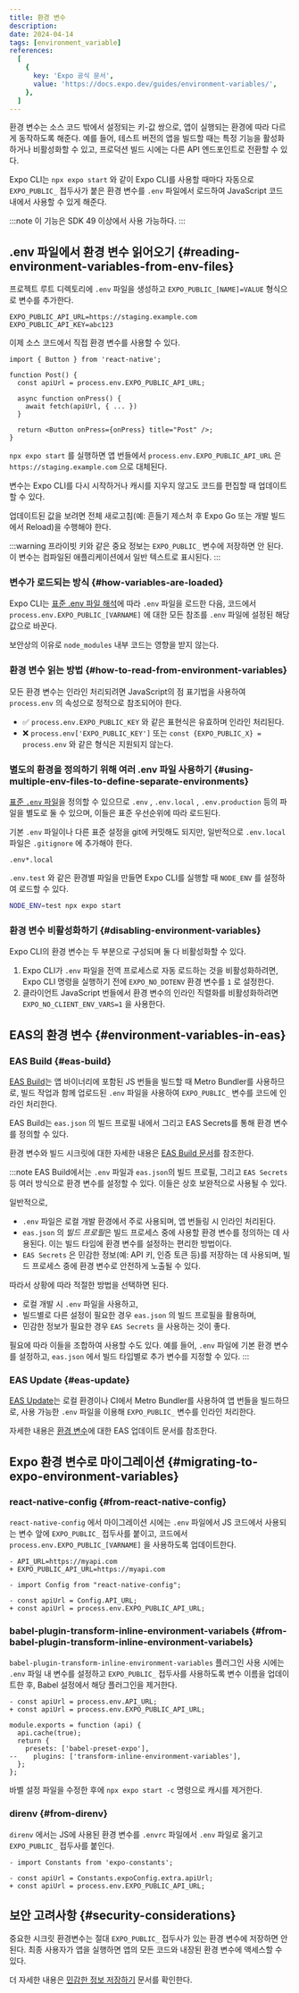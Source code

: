 ```yaml
---
title: 환경 변수
description:
date: 2024-04-14
tags: [environment_variable]
references:
  [
    {
      key: 'Expo 공식 문서',
      value: 'https://docs.expo.dev/guides/environment-variables/',
    },
  ]
---
```


환경 변수는 소스 코드 밖에서 설정되는 키-값 쌍으로, 앱이 실행되는 환경에 따라 다르게 동작하도록 해준다. 예를 들어, 테스트 버전의 앱을 빌드할 때는 특정 기능을 활성화하거나 비활성화할 수 있고, 프로덕션 빌드 시에는 다른 API 엔드포인트로 전환할 수 있다.

Expo CLI는 `npx expo start` 와 같이 Expo CLI를 사용할 때마다 자동으로 `EXPO_PUBLIC_` 접두사가 붙은 환경 변수를 `.env` 파일에서 로드하여 JavaScript 코드 내에서 사용할 수 있게 해준다.

:::note
이 기능은 SDK 49 이상에서 사용 가능하다.
:::

## .env 파일에서 환경 변수 읽어오기 {#reading-environment-variables-from-env-files}

프로젝트 루트 디렉토리에 `.env` 파일을 생성하고 `EXPO_PUBLIC_[NAME]=VALUE` 형식으로 변수를 추가한다.

```env
EXPO_PUBLIC_API_URL=https://staging.example.com
EXPO_PUBLIC_API_KEY=abc123
```

이제 소스 코드에서 직접 환경 변수를 사용할 수 있다.

```tsx
import { Button } from 'react-native';

function Post() {
  const apiUrl = process.env.EXPO_PUBLIC_API_URL;

  async function onPress() {
    await fetch(apiUrl, { ... })
  }

  return <Button onPress={onPress} title="Post" />;
}
```

`npx expo start` 를 실행하면 앱 번들에서 `process.env.EXPO_PUBLIC_API_URL` 은 `https://staging.example.com` 으로 대체된다.

변수는 Expo CLI를 다시 시작하거나 캐시를 지우지 않고도 코드를 편집할 때 업데이트할 수 있다.

업데이트된 값을 보려면 전체 새로고침(예: 흔들기 제스처 후 Expo Go 또는 개발 빌드에서 Reload)을 수행해야 한다.

:::warning
프라이빗 키와 같은 중요 정보는 `EXPO_PUBLIC_` 변수에 저장하면 안 된다. 이 변수는 컴파일된 애플리케이션에서 일반 텍스트로 표시된다.
:::

### 변수가 로드되는 방식 {#how-variables-are-loaded}

Expo CLI는 [표준 .env 파일 해석](https://github.com/bkeepers/dotenv/blob/c6e583a/README.md#what-other-env-files-can-i-use)에 따라 `.env` 파일을 로드한 다음, 코드에서 `process.env.EXPO_PUBLIC_[VARNAME]` 에 대한 모든 참조를 `.env` 파일에 설정된 해당 값으로 바꾼다.

보안상의 이유로 `node_modules` 내부 코드는 영향을 받지 않는다.

### 환경 변수 읽는 방법 {#how-to-read-from-environment-variables}

모든 환경 변수는 인라인 처리되려면 JavaScript의 점 표기법을 사용하여 `process.env` 의 속성으로 정적으로 참조되어야 한다.

- ✅ `process.env.EXPO_PUBLIC_KEY` 와 같은 표현식은 유효하며 인라인 처리된다.
- ❌ `process.env['EXPO_PUBLIC_KEY']` 또는 `const {EXPO_PUBLIC_X} = process.env` 와 같은 형식은 지원되지 않는다.

### 별도의 환경을 정의하기 위해 여러 .env 파일 사용하기 {#using-multiple-env-files-to-define-separate-environments}

[표준 `.env` 파일](https://github.com/bkeepers/dotenv/blob/c6e583a/README.md#what-other-env-files-can-i-use)을 정의할 수 있으므로 `.env` , `.env.local` , `.env.production` 등의 파일을 별도로 둘 수 있으며, 이들은 표준 우선순위에 따라 로드된다.

기본 `.env` 파일이나 다른 표준 설정을 git에 커밋해도 되지만, 일반적으로 `.env.local` 파일은 `.gitignore` 에 추가해야 한다.

```text
.env*.local
```

`.env.test` 와 같은 환경별 파일을 만들면 Expo CLI를 실행할 때 `NODE_ENV` 를 설정하여 로드할 수 있다.

```bash
NODE_ENV=test npx expo start
```

### 환경 변수 비활성화하기 {#disabling-environment-variables}

Expo CLI의 환경 변수는 두 부분으로 구성되며 둘 다 비활성화할 수 있다.

1. Expo CLI가 `.env` 파일을 전역 프로세스로 자동 로드하는 것을 비활성화하려면, Expo CLI 명령을 실행하기 전에 `EXPO_NO_DOTENV` 환경 변수를 `1` 로 설정한다.
2. 클라이언트 JavaScript 번들에서 환경 변수의 인라인 직렬화를 비활성화하려면 `EXPO_NO_CLIENT_ENV_VARS=1` 을 사용한다.

## EAS의 환경 변수 {#environment-variables-in-eas}

### EAS Build {#eas-build}

[EAS Build](https://docs.expo.dev/build/introduction/)는 앱 바이너리에 포함된 JS 번들을 빌드할 때 Metro Bundler를 사용하므로, 빌드 작업과 함께 업로드된 `.env` 파일을 사용하여 `EXPO_PUBLIC_` 변수를 코드에 인라인 처리한다.

EAS Build는 `eas.json` 의 빌드 프로필 내에서 그리고 EAS Secrets를 통해 환경 변수를 정의할 수 있다.

환경 변수와 빌드 시크릿에 대한 자세한 내용은 [EAS Build 문서](https://docs.expo.dev/build-reference/variables/)를 참조한다.

:::note
EAS Build에서는 `.env` 파일과 `eas.json`의 빌드 프로필, 그리고 `EAS Secrets` 등 여러 방식으로 환경 변수를 설정할 수 있다. 이들은 상호 보완적으로 사용될 수 있다.

일반적으로,

- `.env` 파일은 로컬 개발 환경에서 주로 사용되며, 앱 번들링 시 인라인 처리된다.
- `eas.json` 의 *빌드 프로필*은 빌드 프로세스 중에 사용할 환경 변수를 정의하는 데 사용된다. 이는 빌드 타임에 환경 변수를 설정하는 편리한 방법이다.
- `EAS Secrets` 은 민감한 정보(예: API 키, 인증 토큰 등)를 저장하는 데 사용되며, 빌드 프로세스 중에 환경 변수로 안전하게 노출될 수 있다.

따라서 상황에 따라 적절한 방법을 선택하면 된다.

- 로컬 개발 시 `.env` 파일을 사용하고,
- 빌드별로 다른 설정이 필요한 경우 `eas.json` 의 빌드 프로필을 활용하며,
- 민감한 정보가 필요한 경우 `EAS Secrets` 을 사용하는 것이 좋다.

필요에 따라 이들을 조합하여 사용할 수도 있다. 예를 들어, `.env` 파일에 기본 환경 변수를 설정하고, `eas.json` 에서 빌드 타입별로 추가 변수를 지정할 수 있다.
:::

### EAS Update {#eas-update}

[EAS Update](https://docs.expo.dev/eas-update/introduction/)는 로컬 환경이나 CI에서 Metro Bundler를 사용하여 앱 번들을 빌드하므로, 사용 가능한 `.env` 파일을 이용해 `EXPO_PUBLIC_` 변수를 인라인 처리한다.

자세한 내용은 [환경 변수](https://docs.expo.dev/eas-update/environment-variables/)에 대한 EAS 업데이트 문서를 참조한다.

## Expo 환경 변수로 마이그레이션 {#migrating-to-expo-environment-variables}

### react-native-config {#from-react-native-config}

`react-native-config` 에서 마이그레이션 시에는 `.env` 파일에서 JS 코드에서 사용되는 변수 앞에 `EXPO_PUBLIC_` 접두사를 붙이고, 코드에서 `process.env.EXPO_PUBLIC_[VARNAME]` 을 사용하도록 업데이트한다.

```diff-env
- API_URL=https://myapi.com
+ EXPO_PUBLIC_API_URL=https://myapi.com
```

```diff-ts
- import Config from "react-native-config";

- const apiUrl = Config.API_URL;
+ const apiUrl = process.env.EXPO_PUBLIC_API_URL;
```

### babel-plugin-transform-inline-environment-variabels {#from-babel-plugin-transform-inline-environment-variabels}

`babel-plugin-transform-inline-environment-variables` 플러그인 사용 시에는 `.env` 파일 내 변수를 설정하고 `EXPO_PUBLIC_` 접두사를 사용하도록 변수 이름을 업데이트한 후, Babel 설정에서 해당 플러그인을 제거한다.

```diff-text
- const apiUrl = process.env.API_URL;
+ const apiUrl = process.env.EXPO_PUBLIC_API_URL;
```

```diff-js
module.exports = function (api) {
  api.cache(true);
  return {
    presets: ['babel-preset-expo'],
--    plugins: ['transform-inline-environment-variables'],
  };
};

```

바벨 설정 파일을 수정한 후에 `npx expo start -c` 명령으로 캐시를 제거한다.

### direnv {#from-direnv}

`direnv` 에서는 JS에 사용된 환경 변수를 `.envrc` 파일에서 `.env` 파일로 옮기고 `EXPO_PUBLIC_` 접두사를 붙인다.

```diff-text
- import Constants from 'expo-constants';

- const apiUrl = Constants.expoConfig.extra.apiUrl;
+ const apiUrl = process.env.EXPO_PUBLIC_API_URL;
```

## 보안 고려사항 {#security-considerations}

중요한 시크릿 환경변수는 절대 `EXPO_PUBLIC_` 접두사가 있는 환경 변수에 저장하면 안 된다. 최종 사용자가 앱을 실행하면 앱의 모든 코드와 내장된 환경 변수에 액세스할 수 있다.

더 자세한 내용은 [민감한 정보 저장하기](https://reactnative.dev/docs/security#storing-sensitive-info) 문서를 확인한다.
